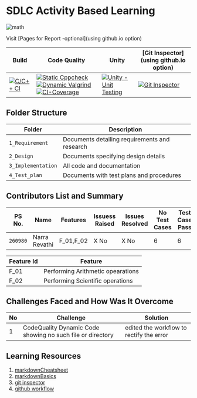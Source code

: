 # SDLC Activity Based Learning
![math](https://user-images.githubusercontent.com/80764179/114262836-d25db980-99ff-11eb-8e60-7894a6e0a0b4.jpg)

Visit [Pages for Report -optional](using github.io option)

Build | Code Quality | Unity | [Git Inspector](using github.io option)
------|----------|-------|--------------
[![C/C++ CI](https://github.com/260980/Mini-Project/actions/workflows/c-cpp.yml/badge.svg)](https://github.com/260980/Mini-Project/actions/workflows/c-cpp.yml) | [![Static Cppcheck](https://github.com/260980/Mini-Project/actions/workflows/cppcheck.yml/badge.svg)](https://github.com/260980/Mini-Project/actions/workflows/cppcheck.yml) [![Dynamic Valgrind](https://github.com/260980/Mini-Project/actions/workflows/CodeQuality_Dynamic.yml/badge.svg)](https://github.com/260980/Mini-Project/actions/workflows/CodeQuality_Dynamic.yml) [![CI-Coverage](https://github.com/260980/Mini-Project/actions/workflows/gcov.yml/badge.svg)](https://github.com/260980/Mini-Project/actions/workflows/gcov.yml) | [![Unity - Unit Testing](https://github.com/260980/Mini-Project/actions/workflows/unity.yml/badge.svg)](https://github.com/260980/Mini-Project/actions/workflows/unity.yml)| [![Git Inspector](https://github.com/260980/Mini-Project/actions/workflows/gitinspector.yml/badge.svg)](https://github.com/260980/Mini-Project/actions/workflows/gitinspector.yml)


## Folder Structure
Folder             | Description
-------------------| -----------------------------------------
`1_Requirement`   | Documents detailing requirements and research
`2_Design`         | Documents specifying design details
`3_Implementation` | All code and documentation
`4_Test_plan`      | Documents with test plans and procedures

## Contributors List and Summary

PS No. |  Name   |    Features    | Issuess Raised |Issues Resolved|No Test Cases|Test Case Pass
-------|---------|----------------|----------------|---------------|-------------|--------------
`260980` | Narra Revathi  | F_01,F_02    | X No     | X No   |6   |6


| Feature Id | Feature |
|----------- | ------- |
| F_01 | Performing Arithmetic opearations |
| F_02 | Performing Scientific operations |

## Challenges Faced and How Was It Overcome

| No | Challenge | Solution |
|----------- | ------- | ------- |
| 1 | CodeQuality Dynamic Code showing no such file or directory | edited the workflow to rectify the error |




## Learning Resources
1. [markdownCheatsheet](https://github.com/adam-p/markdown-here/wiki/Markdown-Cheatsheet)
2. [markdownBasics](https://guides.github.com/features/mastering-markdown/)
3. [git inspector](https://github.com/ejwa/gitinspector.git)
4. [github workflow](https://docs.github.com/en/actions/learn-github-action)
